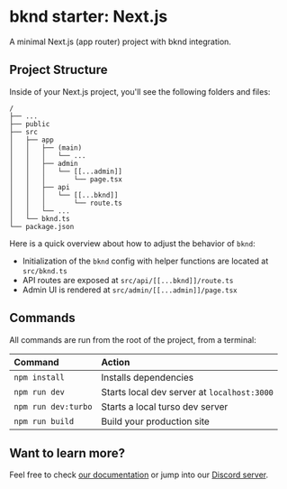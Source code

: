 # bknd starter: Next.js
A minimal Next.js (app router) project with bknd integration.

## Project Structure

Inside of your Next.js project, you'll see the following folders and files:

```text
/
├── ...
├── public
├── src
│   ├── app
│   │   ├── (main)
│   │   │   └── ...
│   │   ├── admin
│   │   │   └── [[...admin]]
│   │   │       └── page.tsx
│   │   ├── api
│   │   │   └── [[...bknd]]
│   │   │       └── route.ts
│   │   └── ...
│   └── bknd.ts
└── package.json
```

Here is a quick overview about how to adjust the behavior of `bknd`:
* Initialization of the `bknd` config with helper functions are located at `src/bknd.ts`
* API routes are exposed at `src/api/[[...bknd]]/route.ts`
* Admin UI is rendered at `src/admin/[[...admin]]/page.tsx`

## Commands

All commands are run from the root of the project, from a terminal:

| Command                   | Action                                           |
|:--------------------------|:-------------------------------------------------|
| `npm install`             | Installs dependencies                            |
| `npm run dev`             | Starts local dev server at `localhost:3000`      |
| `npm run dev:turbo`       | Starts a local turso dev server                  |
| `npm run build`           | Build your production site                       |

## Want to learn more?

Feel free to check [our documentation](https://docs.bknd.io/integration/nextjs) or jump into our [Discord server](https://discord.gg/952SFk8Tb8).
